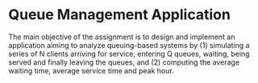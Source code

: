 # Queue Management Application
The main objective of the assignment is to design and implement an application aiming to analyze queuing-based systems by (1) simulating a series of N clients arriving for service, entering Q queues, waiting, being served and finally leaving the queues, and (2) computing the average waiting time, average service time and peak hour.

